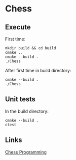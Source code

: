 # Chess

## Execute

First time:
```
mkdir build && cd build
cmake ..
cmake --build .
./Chess
```
After first time in build directory:
```
cmake --build .
./Chess
```

## Unit tests

In the build directory:
```
cmake --build .
ctest
```

## Links
[Chess Programming](https://www.chessprogramming.org/Main_Page)

